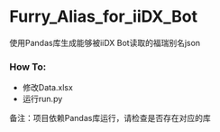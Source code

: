 # Furry_Alias_for_iiDX_Bot
使用Pandas库生成能够被iiDX Bot读取的福瑞别名json

### How To:
- 修改Data.xlsx
- 运行run.py

备注：项目依赖Pandas库运行，请检查是否存在对应的库

